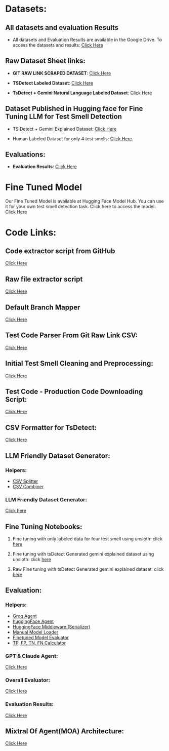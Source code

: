 # Datasets:

## All datasets and evaluation Results

- All datasets and Evaluation Results are available in the Google Drive. To access the datasets and results: [Click Here](https://drive.google.com/drive/folders/118jruNqK02wO70D1wht2tEvRRF5P9U2h?usp=sharing)

## Raw Dataset Sheet links:

- **GIT RAW LINK SCRAPED DATASET**: [Click Here](https://docs.google.com/spreadsheets/d/1jw7_nFlQjdaiPj1q1ExzccAfgv5BHZJ61OiKlKVoq1w/edit?usp=sharing)

- **TSDetect Labeled Dataset**: [Click Here](https://docs.google.com/spreadsheets/d/1iFYwOpNd8uun2cNhAd5dqq4a3AiQXj9VREMOj23yi7A/edit?usp=sharing)

- **TsDetect + Gemini Natural Language Labeled Dataset**: [Click Here](https://docs.google.com/spreadsheets/d/1qS_3bNU_SsHtJAc8-i1E_4frO6l8Kn3RCWEUKlbvqok/edit?usp=sharing)

## Dataset Published in Hugging face for Fine Tuning LLM for Test Smell Detection

- TS Detect + Gemini Explained Dataset: [Click Here](https://huggingface.co/datasets/shawon-majid/ts-detect-test-smell-gemini-explained)

- Human Labeled Dataset for only 4 test smells: [Click Here](https://huggingface.co/datasets/shawon-majid/codes-for-test-smells)

## Evaluations:

- **Evaluation Results**: [Click Here](https://docs.google.com/spreadsheets/d/1AVjW2OF86z3tmKSiFJ-PjDpcb11kIOSFlXP9o3a75h0/edit?usp=sharing)

# Fine Tuned Model

Our Fine Tuned Model is available at Hugging Face Model Hub. You can use it for your own test smell detection task. Click here to access the model: [Click Here](https://huggingface.co/shawon-majid/llama-3-8B-Instruct-test-smell-detection-raw)

# Code Links:

## Code extractor script from GitHub

[Click Here](https://github.com/definecoder/LLM-Based-Test-Smell-Detection-Performance-Limitations-and-Prospects/blob/main/github_code_extractor/data_scraper.py)

## Raw file extractor script

[Click Here](https://github.com/definecoder/LLM-Based-Test-Smell-Detection-Performance-Limitations-and-Prospects/blob/main/github_code_extractor/raw_file_extractor.py)

## Default Branch Mapper

[Click Here](https://github.com/definecoder/LLM-Based-Test-Smell-Detection-Performance-Limitations-and-Prospects/blob/main/github_code_extractor/github_branch.py)

## Test Code Parser From Git Raw Link CSV:

[Click Here](https://github.com/definecoder/LLM-Based-Test-Smell-Detection-Performance-Limitations-and-Prospects/blob/main/app.py)

## Initial Test Smell Cleaning and Preprocessing:

[Click Here](https://github.com/definecoder/LLM-Based-Test-Smell-Detection-Performance-Limitations-and-Prospects/blob/main/smell-clean/cleaner.py)

## Test Code - Production Code Downloading Script:

[Click Here](https://github.com/definecoder/LLM-Based-Test-Smell-Detection-Performance-Limitations-and-Prospects/blob/main/code-test-pair-for-tsDetect/code-test-file-downloader.py)

## CSV Formatter for TsDetect:

[Click Here](https://github.com/definecoder/LLM-Based-Test-Smell-Detection-Performance-Limitations-and-Prospects/blob/main/code-test-pair-for-tsDetect/tsDetectCSVmaker.py)

## LLM Friendly Dataset Generator:

### Helpers:

- [CSV Splitter](https://github.com/definecoder/LLM-Based-Test-Smell-Detection-Performance-Limitations-and-Prospects/blob/main/llmFriendlyDataset/splitCSV.py)
- [CSV Combiner](https://github.com/definecoder/LLM-Based-Test-Smell-Detection-Performance-Limitations-and-Prospects/blob/main/llmFriendlyDataset/combine_csv.py)

### LLM Friendly Dataset Generator:

[Click here](https://github.com/definecoder/LLM-Based-Test-Smell-Detection-Performance-Limitations-and-Prospects/blob/main/llmFriendlyDataset/llmFriendlyDatasetMaker.py)

## Fine Tuning Notebooks:

1. Fine tuning with only labeled data for four test smell using unsloth: click [here](./fine-tune-notebooks/0_Fine_Tuning_with_Labeled_Data_using_unsloth.ipynb)

2. Fine tuning with tsDetect Generated gemini explained dataset using unsloth: click [here](./fine-tune-notebooks/1_finetuning_with_explained_data_using_unsloth.ipynb)

3. Raw Fine tuning with tsDetect Generated gemini explained dataset: click [here](./fine-tune-notebooks/2_fine_tuning_llama_3_llm_for_test_smell_detection.ipynb)

## Evaluation:

### Helpers:

- [Groq Agent](https://github.com/definecoder/LLM-Based-Test-Smell-Detection-Performance-Limitations-and-Prospects/blob/main/langchainGenericSmellDetector/groqAgent.py)
- [huggingFace Agent](https://github.com/definecoder/LLM-Based-Test-Smell-Detection-Performance-Limitations-and-Prospects/blob/main/langchainGenericSmellDetector/huggingFaceAgent.py)
- [HuggingFace Middleware (Serializer)](https://github.com/definecoder/LLM-Based-Test-Smell-Detection-Performance-Limitations-and-Prospects/blob/main/langchainGenericSmellDetector/huggingFaceMiddleware.py)
- [Manual Model Loader](https://github.com/definecoder/LLM-Based-Test-Smell-Detection-Performance-Limitations-and-Prospects/blob/main/langchainGenericSmellDetector/manualHuggingFace.py)
- [Finetuned Model Evaluator](https://colab.research.google.com/drive/1RXyYLsA3MSkyedHin0iVlLoeMVuBCdxx?usp=sharing)
- [TP, FP, TN, FN Calculator](https://github.com/definecoder/LLM-Based-Test-Smell-Detection-Performance-Limitations-and-Prospects/blob/main/langchainGenericSmellDetector/tptnfpfn_calculator.py)

### GPT & Claude Agent:

[Click Here](https://github.com/definecoder/LLM-Based-Test-Smell-Detection-Performance-Limitations-and-Prospects/blob/main/langchainGenericSmellDetector/agent.py)

### Overall Evaluator:

[Click Here](https://github.com/definecoder/LLM-Based-Test-Smell-Detection-Performance-Limitations-and-Prospects/blob/main/langchainGenericSmellDetector/evaluator_better.py)

### Evaluation Results:

[Click Here](https://github.com/definecoder/LLM-Based-Test-Smell-Detection-Performance-Limitations-and-Prospects/tree/main/langchainGenericSmellDetector/result)

## Mixtral Of Agent(MOA) Architecture:

[Click Here](https://github.com/definecoder/LLM-Based-Test-Smell-Detection-Performance-Limitations-and-Prospects/blob/main/MOA_AGENT/moa.ipynb)
